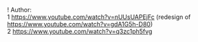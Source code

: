 ! Author:  
1 https://www.youtube.com/watch?v=nUUsUAPEjFc (redesign of https://www.youtube.com/watch?v=gdA1G5h-D80)  
2 https://www.youtube.com/watch?v=q3zc1ph5fvg  